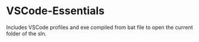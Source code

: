 # VSCode-Essentials
 Includes VSCode profiles and exe compiled from bat file to open the current folder of the sln.
